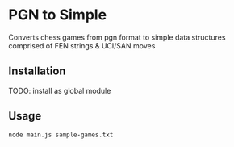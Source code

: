 # PGN to Simple
Converts chess games from pgn format to simple data structures comprised of FEN strings & UCI/SAN moves

## Installation
TODO: install as global module

## Usage
```
node main.js sample-games.txt
```